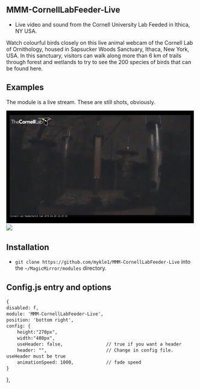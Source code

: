 ## MMM-CornellLabFeeder-Live

* Live video and sound from the Cornell University Lab Feeded in Ithica, NY USA.

Watch colourful birds closely on this live animal webcam of the Cornell Lab of Ornithology, 
housed in Sapsucker Woods Sanctuary, Ithaca, New York, USA. In this sanctuary, visitors can 
walk along more than 6 km of trails through forest and wetlands to try to see the 200 species 
of birds that can be found here.

## Examples
The module is a live stream. These are still shots, obviously.

![](images/1.png) ![](images/2.png) 

## Installation

* `git clone https://github.com/mykle1/MMM-CornellLabFeeder-Live` into the `~/MagicMirror/modules` directory.

## Config.js entry and options

    {
    disabled: f,
    module: 'MMM-CornellLabFeeder-Live',
    position: 'bottom right',
    config: {
        height:"270px",
        width:"480px",
        useHeader: false,                // true if you want a header
        header: "",                      // Change in config file. useHeader must be true
        animationSpeed: 1000,            // fade speed
    }
},

